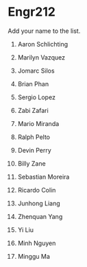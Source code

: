 # Engr212
Add your name to the list.

1. Aaron Schlichting

2. Marilyn Vazquez

3. Jomarc Silos

4. Brian Phan

5. Sergio Lopez

6. Zabi Zafari

7. Mario Miranda

8. Ralph Pelto

9. Devin Perry

10. Billy Zane

11. Sebastian Moreira

12. Ricardo Colin

13. Junhong Liang

14. Zhenquan Yang

15. Yi Liu

16. Minh Nguyen

16. Minggu Ma
